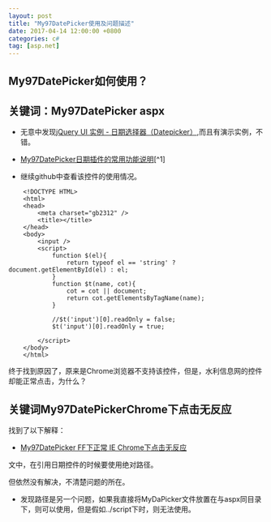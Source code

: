 ```yaml
---
layout: post
title: "My97DatePicker使用及问题描述"
date: 2017-04-14 12:00:00 +0800 
categories: c#
tag: [asp.net]
---   
```


## My97DatePicker如何使用？

## 关键词：My97DatePicker aspx

- 无意中发现[jQuery UI 实例 - 日期选择器（Datepicker）](http://www.runoob.com/jqueryui/example-datepicker.html),而且有演示实例，不错。

- [My97DatePicker日期插件的常用功能说明](http://jingyan.baidu.com/article/e6c8503c7244bae54f1a18c7.html)[^1]

- 继续github中查看该控件的使用情况。

```
    <!DOCTYPE HTML>
    <html>
    <head>
        <meta charset="gb2312" />
        <title></title>
    </head>
    <body>
        <input />
        <script>
            function $(el){
                return typeof el == 'string' ? document.getElementById(el) : el;
            }
            function $t(name, cot){
                cot = cot || document;
                return cot.getElementsByTagName(name);
            }
            
            //$t('input')[0].readOnly = false;
            $t('input')[0].readOnly = true;
            
        </script>       
    </body>
    </html>
```

终于找到原因了，原来是Chrome浏览器不支持该控件，但是，水利信息网的控件却能正常点击，为什么？

## 关键词My97DatePickerChrome下点击无反应

找到了以下解释：

- [My97DatePicker FF下正常 IE Chrome下点击无反应](http://www.caihaibo.cn/devpro/webfront/3813.html)

文中，在引用日期控件的时候要使用绝对路径。

但依然没有解决，不清楚问题的所在。

- 发现路径是另一个问题，如果我直接将MyDaPicker文件放置在与aspx同目录下，则可以使用，但是假如../script下时，则无法使用。
